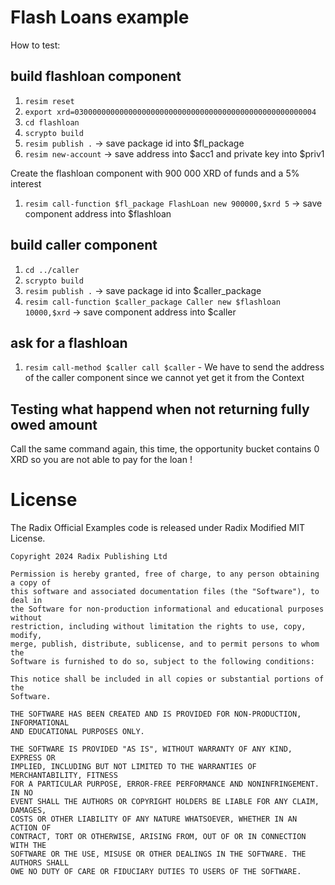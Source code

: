 # Flash Loans example

How to test:

## build flashloan component

1. `resim reset`
1. `export xrd=030000000000000000000000000000000000000000000000000004`
1. `cd flashloan`
1. `scrypto build`
1. `resim publish .` -> save package id into $fl_package
1. `resim new-account` -> save address into $acc1 and private key into $priv1

Create the flashloan component with 900 000 XRD of funds and a 5% interest
1. `resim call-function $fl_package FlashLoan new 900000,$xrd 5` -> save component address into $flashloan

## build caller component

1. `cd ../caller`
1. `scrypto build`
1. `resim publish .` -> save package id into $caller_package
1. `resim call-function $caller_package Caller new $flashloan 10000,$xrd` -> save component address into $caller

## ask for a flashloan
1. `resim call-method $caller call $caller` - We have to send the address of the caller component since we cannot yet get it from the Context

## Testing what happend when not returning fully owed amount
Call the same command again, this time, the opportunity bucket contains 0 XRD so you are not able to pay for the loan !


# License

The Radix Official Examples code is released under Radix Modified MIT License.

    Copyright 2024 Radix Publishing Ltd

    Permission is hereby granted, free of charge, to any person obtaining a copy of
    this software and associated documentation files (the "Software"), to deal in
    the Software for non-production informational and educational purposes without
    restriction, including without limitation the rights to use, copy, modify,
    merge, publish, distribute, sublicense, and to permit persons to whom the
    Software is furnished to do so, subject to the following conditions:

    This notice shall be included in all copies or substantial portions of the
    Software.

    THE SOFTWARE HAS BEEN CREATED AND IS PROVIDED FOR NON-PRODUCTION, INFORMATIONAL
    AND EDUCATIONAL PURPOSES ONLY.

    THE SOFTWARE IS PROVIDED "AS IS", WITHOUT WARRANTY OF ANY KIND, EXPRESS OR
    IMPLIED, INCLUDING BUT NOT LIMITED TO THE WARRANTIES OF MERCHANTABILITY, FITNESS
    FOR A PARTICULAR PURPOSE, ERROR-FREE PERFORMANCE AND NONINFRINGEMENT. IN NO
    EVENT SHALL THE AUTHORS OR COPYRIGHT HOLDERS BE LIABLE FOR ANY CLAIM, DAMAGES,
    COSTS OR OTHER LIABILITY OF ANY NATURE WHATSOEVER, WHETHER IN AN ACTION OF
    CONTRACT, TORT OR OTHERWISE, ARISING FROM, OUT OF OR IN CONNECTION WITH THE
    SOFTWARE OR THE USE, MISUSE OR OTHER DEALINGS IN THE SOFTWARE. THE AUTHORS SHALL
    OWE NO DUTY OF CARE OR FIDUCIARY DUTIES TO USERS OF THE SOFTWARE.